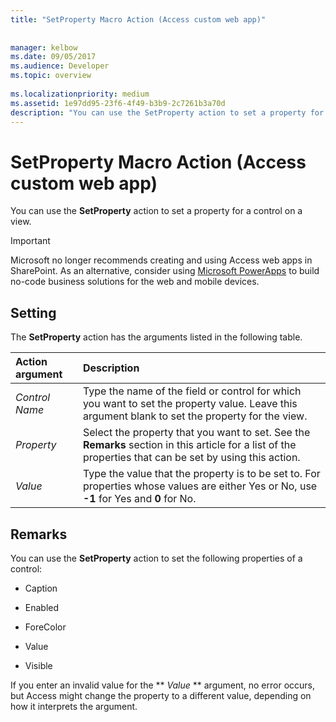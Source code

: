```yaml
---
title: "SetProperty Macro Action (Access custom web app)"
 
 
manager: kelbow
ms.date: 09/05/2017
ms.audience: Developer
ms.topic: overview
  
ms.localizationpriority: medium
ms.assetid: 1e97dd95-23f6-4f49-b3b9-2c7261b3a70d
description: "You can use the SetProperty action to set a property for a control on a view."
---
```


# SetProperty Macro Action (Access custom web app)

You can use the **SetProperty** action to set a property for a control on a view. 
  
> [!IMPORTANT]
> Microsoft no longer recommends creating and using Access web apps in SharePoint. As an alternative, consider using [Microsoft PowerApps](https://powerapps.microsoft.com/en-us/) to build no-code business solutions for the web and mobile devices. 
  
## Setting

The **SetProperty** action has the arguments listed in the following table. 
  
|**Action argument**|**Description**|
|:-----|:-----|
| _Control Name_ <br/> |Type the name of the field or control for which you want to set the property value. Leave this argument blank to set the property for the view.  <br/> |
| _Property_ <br/> |Select the property that you want to set. See the **Remarks** section in this article for a list of the properties that can be set by using this action.  <br/> |
| _Value_ <br/> |Type the value that the property is to be set to. For properties whose values are either Yes or No, use **-1** for Yes and **0** for No.  <br/> |
   
## Remarks

You can use the **SetProperty** action to set the following properties of a control: 
  
- Caption
    
- Enabled
    
- ForeColor
    
- Value
    
- Visible
    
If you enter an invalid value for the ** *Value* ** argument, no error occurs, but Access might change the property to a different value, depending on how it interprets the argument. 
  

